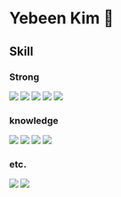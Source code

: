 # Yebeen Kim 👋


## Skill
### Strong
<a href="/README.md#AWS"><img src="https://img.shields.io/badge/Amazon_AWS-FF9900?style=for-the-badge&logo=amazonaws&logoColor=white"/></a>
<a href="/README.md#Shell"><img src="https://img.shields.io/badge/Shell_Script-121011?style=for-the-badge&logo=gnu-bash&logoColor=white"/></a>
<a href="/README.md#Python"><img src="https://img.shields.io/badge/Python-3776AB?style=for-the-badge&logo=python&logoColor=white"/></a>
<a href="/README.md#Linux"><img src="https://img.shields.io/badge/Linux-FCC624?style=for-the-badge&logo=linux&logoColor=black"/></a>
<a href="/README.md#Docker"><img src="https://img.shields.io/badge/docker-%230db7ed.svg?style=for-the-badge&logo=docker&logoColor=white"/></a>


### knowledge
<a href="/README.md#Databricks"><img src="https://img.shields.io/badge/Databricks-FF3621?style=for-the-badge&logo=Databricks&logoColor=white"/></a>
<a href="/README.md#Terraform"><img src="https://img.shields.io/badge/terraform-%235835CC.svg?style=for-the-badge&logo=terraform&logoColor=white"/></a>
<a href="/README.md#Grafana"><img src="https://img.shields.io/badge/grafana-%23F46800.svg?style=for-the-badge&logo=grafana&logoColor=white"/></a>
<a href="/README.md#Prometheus"><img src="https://img.shields.io/badge/Prometheus-E6522C?style=for-the-badge&logo=Prometheus&logoColor=white"/></a>

### etc.
<a href="/README.md#Confluence"><img src="https://img.shields.io/badge/confluence-%23172BF4.svg?style=for-the-badge&logo=confluence&logoColor=white"/></a>
<a href="/README.md#Jira"><img src="https://img.shields.io/badge/Jira-0052CC?style=for-the-badge&logo=Jira&logoColor=white"/></a>

  
<!--
**kyeeah/kyeeah** is a ✨ _special_ ✨ repository because its `README.md` (this file) appears on your GitHub profile.

Here are some ideas to get you started:

- 🔭 I’m currently working on ...
- 🌱 I’m currently learning ...
- 👯 I’m looking to collaborate on ...
- 🤔 I’m looking for help with ...
- 💬 Ask me about ...
- 📫 How to reach me: ...
- 😄 Pronouns: ...
- ⚡ Fun fact: ...
-->

